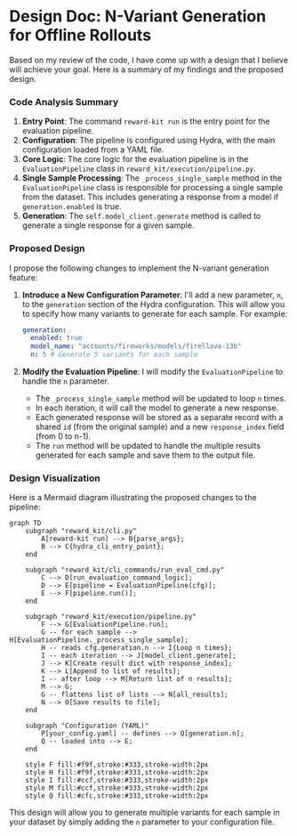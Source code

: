 # Design Doc: N-Variant Generation for Offline Rollouts

Based on my review of the code, I have come up with a design that I believe will achieve your goal. Here is a summary of my findings and the proposed design.

### Code Analysis Summary

1.  **Entry Point**: The command `reward-kit run` is the entry point for the evaluation pipeline.
2.  **Configuration**: The pipeline is configured using Hydra, with the main configuration loaded from a YAML file.
3.  **Core Logic**: The core logic for the evaluation pipeline is in the `EvaluationPipeline` class in `reward_kit/execution/pipeline.py`.
4.  **Single Sample Processing**: The `_process_single_sample` method in the `EvaluationPipeline` class is responsible for processing a single sample from the dataset. This includes generating a response from a model if `generation.enabled` is true.
5.  **Generation**: The `self.model_client.generate` method is called to generate a single response for a given sample.

### Proposed Design

I propose the following changes to implement the N-variant generation feature:

1.  **Introduce a New Configuration Parameter**: I'll add a new parameter, `n`, to the `generation` section of the Hydra configuration. This will allow you to specify how many variants to generate for each sample. For example:

    ```yaml
    generation:
      enabled: true
      model_name: "accounts/fireworks/models/firellava-13b"
      n: 5 # Generate 5 variants for each sample
    ```

2.  **Modify the Evaluation Pipeline**: I will modify the `EvaluationPipeline` to handle the `n` parameter.
    *   The `_process_single_sample` method will be updated to loop `n` times.
    *   In each iteration, it will call the model to generate a new response.
    *   Each generated response will be stored as a separate record with a shared `id` (from the original sample) and a new `response_index` field (from 0 to n-1).
    *   The `run` method will be updated to handle the multiple results generated for each sample and save them to the output file.

### Design Visualization

Here is a Mermaid diagram illustrating the proposed changes to the pipeline:

```mermaid
graph TD
    subgraph "reward_kit/cli.py"
        A[reward-kit run] --> B{parse_args};
        B --> C{hydra_cli_entry_point};
    end

    subgraph "reward_kit/cli_commands/run_eval_cmd.py"
        C --> D[run_evaluation_command_logic];
        D --> E[pipeline = EvaluationPipeline(cfg)];
        E --> F[pipeline.run()];
    end

    subgraph "reward_kit/execution/pipeline.py"
        F --> G[EvaluationPipeline.run];
        G -- for each sample --> H[EvaluationPipeline._process_single_sample];
        H -- reads cfg.generation.n --> I{Loop n times};
        I -- each iteration --> J[model_client.generate];
        J --> K[Create result dict with response_index];
        K --> L[Append to list of results];
        I -- after loop --> M[Return list of n results];
        M --> G;
        G -- flattens list of lists --> N[all_results];
        N --> O[Save results to file];
    end

    subgraph "Configuration (YAML)"
        P[your_config.yaml] -- defines --> Q[generation.n];
        Q -- loaded into --> E;
    end

    style F fill:#f9f,stroke:#333,stroke-width:2px
    style H fill:#f9f,stroke:#333,stroke-width:2px
    style I fill:#ccf,stroke:#333,stroke-width:2px
    style M fill:#ccf,stroke:#333,stroke-width:2px
    style Q fill:#cfc,stroke:#333,stroke-width:2px
```

This design will allow you to generate multiple variants for each sample in your dataset by simply adding the `n` parameter to your configuration file.
